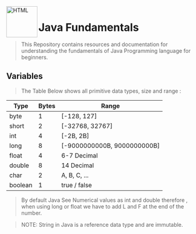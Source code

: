 
<img alt="HTML" align="left" src = "https://cdn.freebiesupply.com/logos/thumbs/2x/java-4-logo.png" width = "82px"/>

# Java Fundamentals
> This Repository contains resources and documentation for understanding the fundamentals of Java Programming language for beginners.
## Variables

> The Table Below shows all primitive data types, size and range : 


| Type    	| Bytes 	| Range                       	|
|---------	|-------	|-----------------------------	|
| byte    	|   1   	| [-128, 127]                 	|
| short   	|   2   	| [-32768, 32767]             	|
| int     	|   4   	| [-2B, 2B]                   	|
| long    	|   8   	| [-9000000000B, 9000000000B] 	|
| float   	|   4   	| 6-7 Decimal                 	|
| double  	|   8   	| 14 Decimal                  	|
| char    	|   2   	| A, B, C, ...                	|
| boolean 	|   1   	| true / false                	|

>By default Java See Numerical values as int and double therefore , when using long or float we have to add L and F at the end of the number.


>NOTE: String in Java is a reference data type and are immutable.